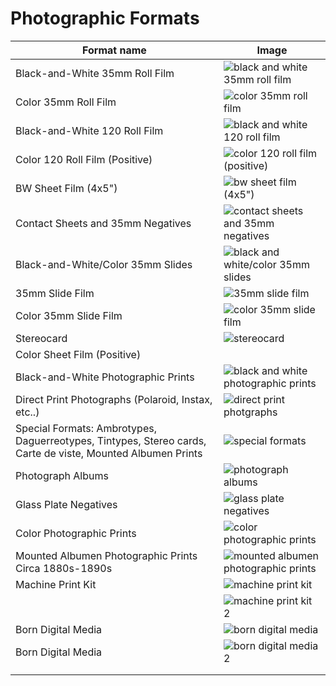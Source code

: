 # Photographic Formats

| **Format name**                                                                                             | **Image**                                                                                                                                     |
| ----------------------------------------------------------------------------------------------------------- | --------------------------------------------------------------------------------------------------------------------------------------------- |
| Black-and-White 35mm Roll Film                                                                              | ![black and white 35mm roll film](https://user-images.githubusercontent.com/58087302/79922001-31967880-8401-11ea-98ba-b9dbc6ede78f.jpeg)      |
| Color 35mm Roll Film                                                                                        | ![color 35mm roll film](https://user-images.githubusercontent.com/58087302/79922129-64407100-8401-11ea-910a-ef74a852b79f.jpeg)                |
| Black-and-White 120 Roll Film                                                                               | ![black and white 120 roll film](https://user-images.githubusercontent.com/58087302/79922225-8afea780-8401-11ea-8b5f-44a59c446e20.jpeg)       |
| Color 120 Roll Film (Positive)                                                                              | ![color 120 roll film (positive)](https://user-images.githubusercontent.com/58087302/79922242-9fdb3b00-8401-11ea-9872-b25232754b6d.jpeg)      |
| BW Sheet Film (4x5")                                                                                        | ![bw sheet film (4x5")](https://user-images.githubusercontent.com/58087302/79922364-cef1ac80-8401-11ea-9ac1-f6b97b0c4abc.jpeg)                |
| Contact Sheets and 35mm Negatives                                                                           | ![contact sheets and 35mm negatives](https://user-images.githubusercontent.com/58087302/79922529-03fdff00-8402-11ea-8f4d-818bb1e14dc3.jpeg)   |
| Black-and-White/Color 35mm Slides                                                                           | ![black and white/color 35mm slides](https://user-images.githubusercontent.com/58087302/79922579-27c14500-8402-11ea-9d68-bfd1ba122fad.jpeg)   |
| 35mm Slide Film                                                                                             | ![35mm slide film](https://user-images.githubusercontent.com/58087302/79922703-3f003280-8402-11ea-95d8-aca1203ac71f.jpeg)                     |
| Color 35mm Slide Film                                                                                       | ![color 35mm slide film](https://user-images.githubusercontent.com/58087302/79922868-5b03d400-8402-11ea-8748-cb4eaa610d4c.jpeg)               |
| Stereocard                                                                                                  | ![stereocard](https://user-images.githubusercontent.com/58087302/79922896-6d7e0d80-8402-11ea-9a0b-62584ce2bab9.jpeg)                          |
| Color Sheet Film (Positive)                                                                                 |                                                                                                                                               |
| Black-and-White Photographic Prints                                                                         | ![black and white photographic prints](https://user-images.githubusercontent.com/58087302/79923005-b8982080-8402-11ea-9808-da91ebe0a7d8.jpeg) |
| Direct Print Photographs (Polaroid, Instax, etc..)                                                          | ![direct print photgraphs](https://user-images.githubusercontent.com/58087302/79923140-ec734600-8402-11ea-98c0-d94a255899e3.jpeg)             |
| Special Formats: Ambrotypes, Daguerreotypes, Tintypes, Stereo cards, Carte de viste, Mounted Albumen Prints | ![special formats](https://user-images.githubusercontent.com/58087302/79923174-04e36080-8403-11ea-88ca-3bc1db0b913c.jpeg)                     |
| Photograph Albums                                                                                           | ![photograph albums](https://user-images.githubusercontent.com/58087302/79923231-1a588a80-8403-11ea-9703-fec95461f337.jpeg)                   |
| Glass Plate Negatives                                                                                       | ![glass plate negatives](https://user-images.githubusercontent.com/58087302/79923319-3ceaa380-8403-11ea-9f42-0f01ffd7aa3c.png)                |
| Color Photographic Prints                                                                                   | ![color photographic prints](https://user-images.githubusercontent.com/58087302/79923363-5d1a6280-8403-11ea-9ab4-d309f7fb76ea.jpeg)           |
| Mounted Albumen Photographic Prints Circa 1880s-1890s                                                       | ![mounted albumen photographic prints](https://user-images.githubusercontent.com/58087302/79923444-80451200-8403-11ea-945c-d5fd367bb1e0.jpeg) |
| Machine Print Kit                                                                                           | ![machine print kit](https://user-images.githubusercontent.com/58087302/79923487-98b52c80-8403-11ea-8f00-295c94fd5724.jpeg)                   |
|                                                                                                             | ![machine print kit 2](https://user-images.githubusercontent.com/58087302/79923531-b4b8ce00-8403-11ea-8bb3-68f619b557ba.jpeg)                 |
| Born Digital Media                                                                                          | ![born digital media](https://user-images.githubusercontent.com/58087302/79923578-cc905200-8403-11ea-9ed2-84ed9190271e.jpeg)                  |
| Born Digital Media                                                                                          | ![born digital media 2](https://user-images.githubusercontent.com/58087302/79923608-e29e1280-8403-11ea-9f5d-e1a8cd0027bc.jpeg)                |
|                                                                                                             |                                                                                                                                               |
|                                                                                                             |                                                                                                                                               |
